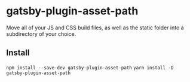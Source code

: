 # gatsby-plugin-asset-path

Move all of your JS and CSS build files, as well as the static folder into a subdirectory of your choice.

## Install

`npm install --save-dev gatsby-plugin-asset-path`
`yarn install -D gatsby-plugin-asset-path`
